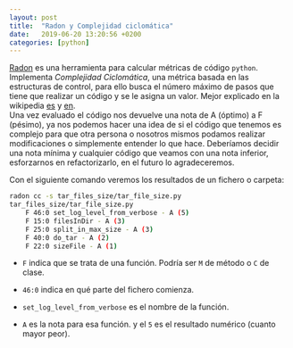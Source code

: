 ```yaml
---
layout: post
title:  "Radon y Complejidad ciclomática"
date:   2019-06-20 13:20:56 +0200
categories: [python]
---
```


[Radon](https://github.com/rubik/radon) es una herramienta para calcular métricas de código `python`.  
Implementa _Complejidad Ciclomática_, una métrica basada en las estructuras de control, para ello busca el número máximo de pasos que tiene que realizar un código y se le asigna un valor. Mejor explicado en la wikipedia [es](https://es.wikipedia.org/wiki/Complejidad_ciclom%C3%A1tica) y [en](https://en.wikipedia.org/wiki/Cyclomatic_complexity).  
Una vez evaluado el código nos devuelve una nota de A (óptimo) a F (pésimo), ya nos podemos hacer una idea de si el código que tenemos es complejo para que otra persona o nosotros mismos podamos realizar modificaciones o simplemente entender lo que hace. Deberíamos decidir una nota mínima y cualquier código que veamos con una nota inferior, esforzarnos en refactorizarlo, en el futuro lo agradeceremos.

Con el siguiente comando veremos los resultados de un fichero o carpeta:

```sh
radon cc -s tar_files_size/tar_file_size.py 
tar_files_size/tar_file_size.py
    F 46:0 set_log_level_from_verbose - A (5)
    F 15:0 filesInDir - A (3)
    F 25:0 split_in_max_size - A (3)
    F 40:0 do_tar - A (2)
    F 22:0 sizeFile - A (1)
```

* `F` indica que se trata de una función. Podría ser `M` de método o `C` de clase.
* `46:0` indica en qué parte del fichero comienza.
* `set_log_level_from_verbose` es el nombre de la función.

* `A` es la nota para esa función. y el `5` es el resultado numérico (cuanto mayor peor).
